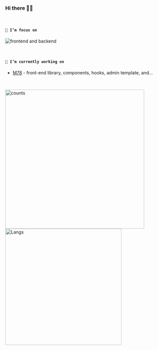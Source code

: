 ### Hi there 👋😋

<br />

<!--
**Iixianjie/Iixianjie** is a ✨ _special_ ✨ repository because its `README.md` (this file) appears on your GitHub profile.

Here are some ideas to get you started:


- 🔭 I’m currently working on ...
- 🌱 I’m currently learning ...
- 👯 I’m looking to collaborate on ...
- 🤔 I’m looking for help with ...
- 💬 Ask me about ...
- 📫 How to reach me: ...
- 😄 Pronouns: ...
- ⚡ Fun fact: ...
-->

#### **`🌱 I’m focus on`**


![frontend and backend](https://img.shields.io/badge/-Frontend%20and%20Backend-blue)


<br />

#### **`🔬 I’m currently working on`**

- [M78](https://github.com/xianjie-li/m78)  -   front-end library, components, hooks, admin template, and...

<br />

<a><img src="https://github-readme-stats.vercel.app/api?username=xianjie-li" alt="counts" width="440px" /></a>
<a><img src="https://github-readme-stats.vercel.app/api/top-langs/?username=xianjie-li&layout=compact" alt="Langs" width="368px" /></a>


